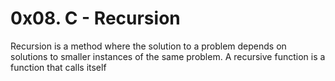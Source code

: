 # 0x08. C - Recursion
Recursion is a method where 
the solution to a problem 
depends on solutions to smaller 
instances of the same problem.
A recursive function is a 
function that calls itself

